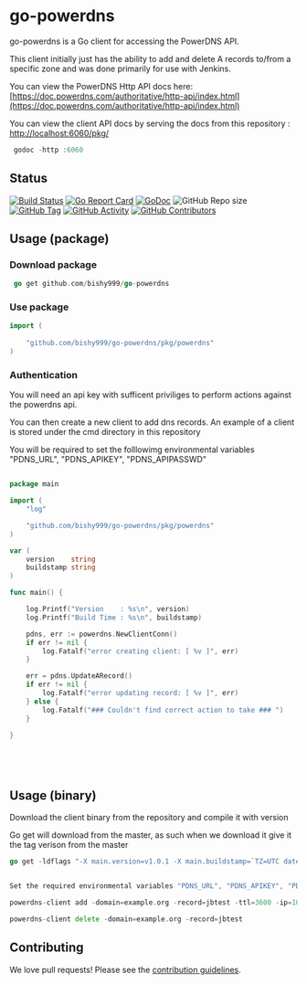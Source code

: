 
# go-powerdns

go-powerdns is a Go client for accessing the PowerDNS API.

This client initially just has the ability to add and delete A records to/from a specific zone and was done primarily for use with Jenkins.

You can view the PowerDNS Http API docs here: [https://doc.powerdns.com/authoritative/http-api/index.html](https://doc.powerdns.com/authoritative/http-api/index.html)

You can view the client API docs by serving the docs from this repository : [http://localhost:6060/pkg/](http://localhost:6060/pkg/)
```go
 godoc -http :6060
```

## Status
[![Build Status](https://travis-ci.com/bishy999/go-powerdns.svg?branch=master)](https://travis-ci.com/bishy999/go-powerdns)
[![Go Report Card](https://goreportcard.com/badge/github.com/bishy999/go-powerdns)](https://goreportcard.com/badge/github.com/bishy999/go-powerdns)
[![GoDoc](https://godoc.org/github.com/bishy999/go-powerdns/pkg/powerdns?status.svg)](https://godoc.org/github.com/bishy999/go-powerdns/pkg/powerdns)
![GitHub Repo size](https://img.shields.io/github/repo-size/bishy999/go-powerdns)
[![GitHub Tag](https://img.shields.io/github/tag/bishy999/go-powerdns.svg)](https://github.com/bishy999/go-powerdns/releases/latest)
[![GitHub Activity](https://img.shields.io/github/commit-activity/m/bishy999/go-powerdns)](https://github.com/bishy999/go-powerdns)
[![GitHub Contributors](https://img.shields.io/github/contributors/bishy999/go-powerdns)](https://github.com/bishy999/go-powerdns)


## Usage (package)

### Download package
```go
 go get github.com/bishy999/go-powerdns
 ```


### Use package
```go 
import (
	
	"github.com/bishy999/go-powerdns/pkg/powerdns"
)
```

### Authentication
You will need an api key with sufficent priviliges to perform actions against the powerdns api.

You can then create a new client to add dns records. An example of a client is stored under the cmd directory in this repository

You will be required to  set the folllowimg environmental variables "PDNS_URL", "PDNS_APIKEY", "PDNS_APIPASSWD"

```go

package main

import (
	"log"

	"github.com/bishy999/go-powerdns/pkg/powerdns"
)

var (
	version    string
	buildstamp string
)

func main() {

	log.Printf("Version    : %s\n", version)
	log.Printf("Build Time : %s\n", buildstamp)

	pdns, err := powerdns.NewClientConn()
	if err != nil {
		log.Fatalf("error creating client: [ %v ]", err)
	}

	err = pdns.UpdateARecord()
	if err != nil {
		log.Fatalf("error updating record: [ %v ]", err)
	} else {
		log.Fatalf("### Couldn't find correct action to take ### ")
	}

}






```

## Usage (binary)

Download the client binary from the repository and compile it with version 

Go get will download from the master, as such when we download it give it the tag verison from the master

```go
go get -ldflags "-X main.version=v1.0.1 -X main.buildstamp=`TZ=UTC date -u '+%Y-%m-%dT%H:%M:%SZ'`)" github.com/bishy999/go-powerdns/cmd/powerdns-client


Set the required environmental variables "PDNS_URL", "PDNS_APIKEY", "PDNS_APIPASSWD"

powerdns-client add -domain=example.org -record=jbtest -ttl=3600 -ip=10.0.0.1

powerdns-client delete -domain=example.org -record=jbtest

```


## Contributing

We love pull requests! Please see the [contribution guidelines](CONTRIBUTING.md).
